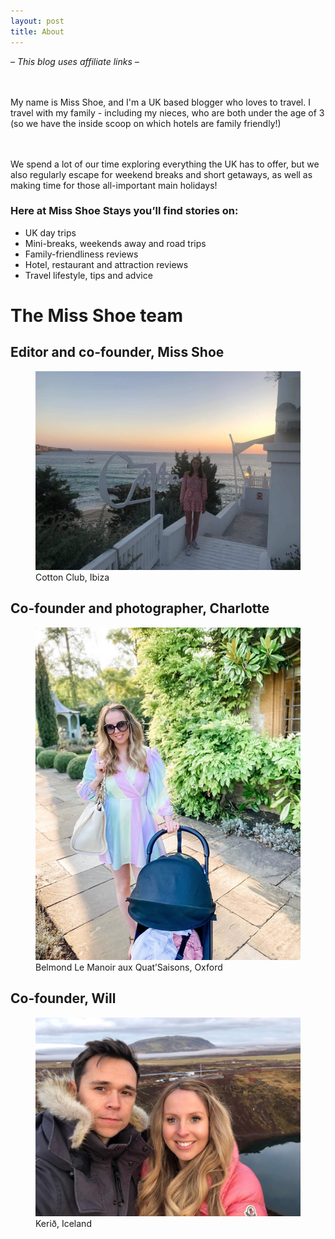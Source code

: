 ```yaml
---
layout: post
title: About
---
```

<div style="text-align: left ">

*– This blog uses affiliate links –*  
<br>
<br>

My name is Miss Shoe, and I'm a UK based blogger who loves to travel. I travel with my family - including my nieces, who are both under the age of 3 (so we have the inside scoop on which hotels are family friendly!)  
<br>
<br>

We spend a lot of our time exploring everything the UK has to offer, but we also regularly escape for weekend breaks and short getaways, as well as making time for those all-important main holidays!  
</div>

### Here at Miss Shoe Stays you’ll find stories on:
* UK day trips
* Mini-breaks, weekends away and road trips
* Family-friendliness reviews
* Hotel, restaurant and attraction reviews
* Travel lifestyle, tips and advice

# The Miss Shoe team
## Editor and co-founder, Miss Shoe

<figure>
  <img alt="Christie" src="imagens/christie.jpg" />
  <figcaption>
    Cotton Club, Ibiza
  </figcaption>
</figure>

## Co-founder and photographer, Charlotte

<figure>
  <img alt="Charlotte" src="imagens/charlotte.jpg" />
  <figcaption>
    Belmond Le Manoir aux Quat’Saisons, Oxford 
  </figcaption>
</figure>

## Co-founder, Will

<figure>
  <img alt="Will" src="imagens/charlotte_will.png" />
  <figcaption>
    Kerið, Iceland
  </figcaption>
</figure>



